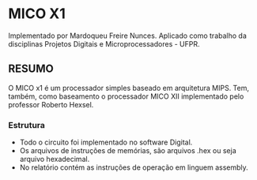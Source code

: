 # MICO X1
Implementado por Mardoqueu Freire Nunces.
Aplicado como trabalho da disciplinas Projetos Digitais e Microprocessadores - UFPR.

## RESUMO
O MICO x1 é um processador simples baseado em arquitetura MIPS. Tem, também, como baseamento o processador MICO XII implementado pelo professor Roberto Hexsel.

### Estrutura
- Todo o circuito foi implementado no software Digital.
- Os arquivos de instruções de memórias, são arquivos .hex ou seja arquivo hexadecimal.
- No relatório contém as instruções de operação em linguem assembly.
 

